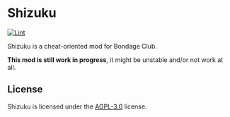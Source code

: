 # Shizuku

[![Lint](https://github.com/maikolib/shizuku/actions/workflows/lint.yml/badge.svg)](https://github.com/maikolib/shizuku/actions/workflows/lint.yml)

Shizuku is a cheat-oriented mod for Bondage Club.

**This mod is still work in progress**, it might be unstable and/or not work at all.

## License

Shizuku is licensed under the [AGPL-3.0](./LICENSE) license.
